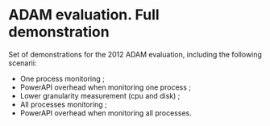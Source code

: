 # ADAM evaluation. Full demonstration

Set of demonstrations for the 2012 ADAM evaluation, including the following scenarii:
* One process monitoring ;
* PowerAPI overhead when monitoring one process ;
* Lower granularity measurement (cpu and disk) ;
* All processes monitoring ;
* PowerAPI overhead when monitoring all processes.
